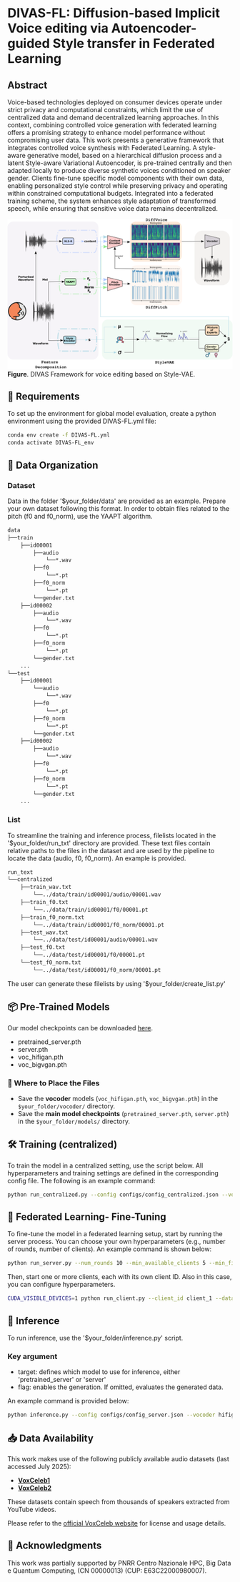 # DIVAS-FL: Diffusion-based Implicit Voice editing via Autoencoder-guided Style transfer in Federated Learning

##  Abstract
Voice-based technologies deployed on consumer devices operate under strict privacy and computational constraints, which limit the use of centralized data and demand decentralized learning approaches. In this context, combining controlled voice generation with federated learning offers a promising strategy to enhance model performance without compromising user data. This work presents a generative framework that integrates controlled voice synthesis with Federated Learning. A style-aware generative model, based on a hierarchical diffusion process and a latent Style-aware Variational Autoencoder, is pre-trained centrally and then adapted locally to produce diverse synthetic voices conditioned on speaker gender. Clients fine-tune specific model components with their own data, enabling personalized style control while preserving privacy and operating within constrained computational budgets. Integrated into a federated training scheme, the system enhances style adaptation of transformed speech, while ensuring that sensitive voice data remains decentralized.

![Framework](images/DIVAS_framework.png)
**Figure**. DIVAS Framework for voice editing based on Style-VAE.

## 🧰 Requirements
To set up the environment for global model evaluation, create a python environment using the provided DIVAS-FL.yml file:
```bash
conda env create -f DIVAS-FL.yml
conda activate DIVAS-FL_env
```

## 📂 Data Organization
### Dataset
Data in the folder '$your_folder/data' are provided as an example. Prepare your own dataset following this format. In order to obtain files related to the pitch (f0 and f0_norm), use the YAAPT algorithm.
```bash
data
├──train
    ├──id00001
        ├──audio
            └──*.wav
        ├──f0
            └──*.pt 
        ├──f0_norm
            └──*.pt
        └──gender.txt
    ├──id00002
        ├──audio
            └──*.wav
        ├──f0
            └──*.pt
        ├──f0_norm
            └──*.pt
        └──gender.txt
    ...
└──test
    ├──id00001
        └──audio
            └──*.wav
        ├──f0
            └──*.pt
        ├──f0_norm
            └──*.pt
        └──gender.txt
    ├──id00002
        ├──audio
            └──*.wav
        ├──f0
            └──*.pt
        ├──f0_norm
            └──*.pt
        └──gender.txt
    ...
```
### List
To streamline the training and inference process, filelists located in the '$your_folder/run_txt' directory are provided. 
These text files contain relative paths to the files in the dataset and are used by the pipeline to locate the data (audio, f0, f0_norm). An example is provided.
```bash
run_text
└──centralized
    ├──train_wav.txt
        └──../data/train/id00001/audio/00001.wav
    ├──train_f0.txt
        └──../data/train/id00001/f0/00001.pt
    ├──train_f0_norm.txt
        └──../data/train/id00001/f0_norm/00001.pt
    ├──test_wav.txt
        └──../data/test/id00001/audio/00001.wav
    ├──test_f0.txt
        └──../data/test/id00001/f0/00001.pt
    └──test_f0_norm.txt
        └──../data/test/id00001/f0_norm/00001.pt
```
The user can generate these filelists by using '$your_folder/create_list.py'

## 📦 Pre-Trained Models
Our model checkpoints can be downloaded [here](https://drive.google.com/drive/folders/1FWP8k3Rofar_TvYjsos1PcmcjM4q5ztM?usp=sharing).

- pretrained_server.pth
- server.pth
- voc_hifigan.pth
- voc_bigvgan.pth

### 📁 Where to Place the Files

- Save the **vocoder** models (`voc_hifigan.pth`, `voc_bigvgan.pth`) in the `$your_folder/vocoder/` directory.
- Save the **main model checkpoints** (`pretrained_server.pth`, `server.pth`) in the `$your_folder/models/` directory.


## 🛠️ Training (centralized)
To train the model in a centralized setting, use the script below.
All hyperparameters and training settings are defined in the corresponding config file.
The following is an example command:

```bash
python run_centralized.py --config configs/config_centralized.json --vocoder hifigan
```

## 🧩 Federated Learning- Fine-Tuning
To fine-tune the model in a federated learning setup, start by running the server process.
You can choose your own hyperparameters (e.g., number of rounds, number of clients).
An example command is shown below:

```bash
python run_server.py --num_rounds 10 --min_available_clients 5 --min_fit_clients 5 --data_path ./run_txt/server --device cuda:0
```

Then, start one or more clients, each with its own client ID.
Also in this case, you can configure hyperparameters.

```bash
CUDA_VISIBLE_DEVICES=1 python run_client.py --client_id client_1 --data_path ./run_txt --epochs 10
```

## 🧠 Inference
To run inference, use the '$your_folder/inference.py' script.

### Key argument
* target: defines which model to use for inference, either 'pretrained_server' or 'server'
* flag: enables the generation. If omitted, evaluates the generated data.

An example command is provided below:
```bash
python inference.py --config configs/config_server.json --vocoder hifigan --target server --flag
```

## 📥 Data Availability

This work makes use of the following publicly available audio datasets (last accessed July 2025):

- [**VoxCeleb1**](https://www.robots.ox.ac.uk/~vgg/data/voxceleb/vox1.html)
- [**VoxCeleb2**](https://www.robots.ox.ac.uk/~vgg/data/voxceleb/vox2.html)

These datasets contain speech from thousands of speakers extracted from YouTube videos.

Please refer to the [official VoxCeleb website](https://www.robots.ox.ac.uk/~vgg/data/voxceleb/) for license and usage details.

## 💎 Acknowledgments
This work was partially supported by PNRR Centro Nazionale HPC, Big Data e Quantum Computing, (CN 00000013) (CUP: E63C22000980007).
